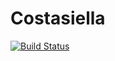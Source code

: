 # Costasiella

[![Build Status](https://travis-ci.com/costasiella/costasiella.svg?branch=master)](https://travis-ci.com/costasiella/costasiella)
